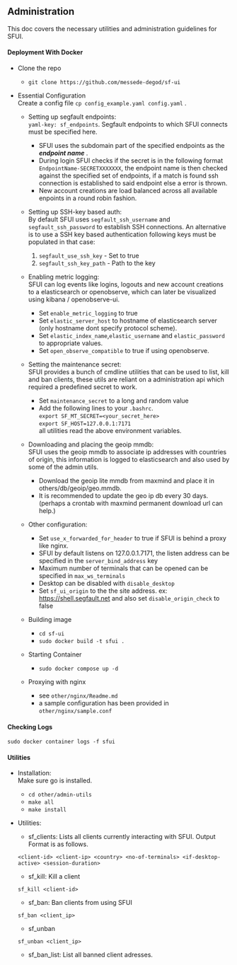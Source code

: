 ## Administration
This doc covers the necessary utilities and administration guidelines for SFUI.

#### Deployment With Docker
-   Clone the repo
    -   `git clone https://github.com/messede-degod/sf-ui`

-   Essential Configuration<br>
 Create a config file `cp config_example.yaml config.yaml` .
    -   Setting up segfault endpoints: <br>
        `yaml-key: sf_endpoints`. Segfault endpoints to which SFUI connects must be specified here.
        -   SFUI uses the subdomain part of the specified endpoints as the ***endpoint name*** .
        -   During login SFUI checks if the secret is in the following format `EndpointName-SECRETXXXXXXX`, the endpoint name is then checked against the specified set of endpoints, if a match is found ssh connection is established to said endpoint else a error is thrown.
        -   New account creations are load balanced across all available enpoints in a round robin fashion.  
            
    -   Setting up SSH-key based auth:<br>
        By default SFUI uses `segfault_ssh_username` and `segfault_ssh_password` to establish SSH connections. An alternative is to use a SSH key based authentication following keys must be populated in that case: <br>
        1.  `segfault_use_ssh_key` - Set to true
        2.  `segfault_ssh_key_path` - Path to the key            
        
    -   Enabling metric logging:<br>
        SFUI can log events like logins, logouts and new account creations to a elasticsearch or openobserve, which can later be visualized using kibana / openobserve-ui.
        -   Set  `enable_metric_logging` to true
        -   Set `elastic_server_host` to hostname of elasticsearch server (only hostname dont specify protocol scheme).
        -   Set `elastic_index_name`,`elastic_username` and `elastic_password` to appropriate values.
        -   Set `open_observe_compatible` to true if using openobserve.
    
    -   Setting the maintenance secret:<br>
        SFUI provides a bunch of cmdline utilities that can be used to list, kill and ban clients, these utils are reliant on a administration api which required a predefined secret to work.
        - Set `maintenance_secret` to a long and random value
        - Add the following lines to your `.bashrc`.<br> `export SF_MT_SECRET=<your_secret_here>`<br>
        `export SF_HOST=127.0.0.1:7171`<br>
        all utilities read the above environment variables.

    -   Downloading and placing the geoip mmdb:<br>
    SFUI uses the geoip mmdb to associate ip addresses with countries of origin, this information is logged to elasticsearch and also used by some of the admin utils.
        - Download the geoip lite mmdb from maxmind and place it in others/db/geoip/geo.mmdb.
        - It is recommended to update the geo ip db every 30 days.(perhaps a crontab with maxmind permanent download url can help.) 

    - Other configuration:<br>
        - Set `use_x_forwarded_for_header` to true if SFUI is behind a proxy like nginx.
        - SFUI by default listens on 127.0.0.1.7171, the listen address can be specified in the `server_bind_address` key
        - Maximum number of terminals that can be opened can be specified in `max_ws_terminals`
        - Desktop can be disabled with `disable_desktop`
        - Set `sf_ui_origin` to the the site address. ex: https://shell.segfault.net and also set `disable_origin_check` to false

    -   Building image
        - `cd sf-ui`
        - `sudo docker build -t sfui . `

    -   Starting Container
        - `sudo docker compose up -d`

    -   Proxying with nginx
        -  see `other/nginx/Readme.md`
        -  a sample configuration has been provided in `other/nginx/sample.conf`     


#### Checking Logs
`sudo docker container logs -f sfui`

#### Utilities
-  Installation:<br>
    Make sure go is installed.
    -   `cd other/admin-utils`
    -   `make all`
    -   `make install`

- Utilities:
    -   sf_clients: Lists all clients currently interacting with SFUI. Output Format is as follows.
    ```
    <client-id> <client-ip> <country> <no-of-terminals> <if-desktop-active> <session-duration>
    ```
    -   sf_kill: Kill a client
    ```
    sf_kill <client-id>
    ```
    -   sf_ban: Ban clients from using SFUI
    ```
    sf_ban <client_ip>
    ```
    -   sf_unban
    ```
    sf_unban <client_ip>
    ```
    -   sf_ban_list: List all banned client adresses.



